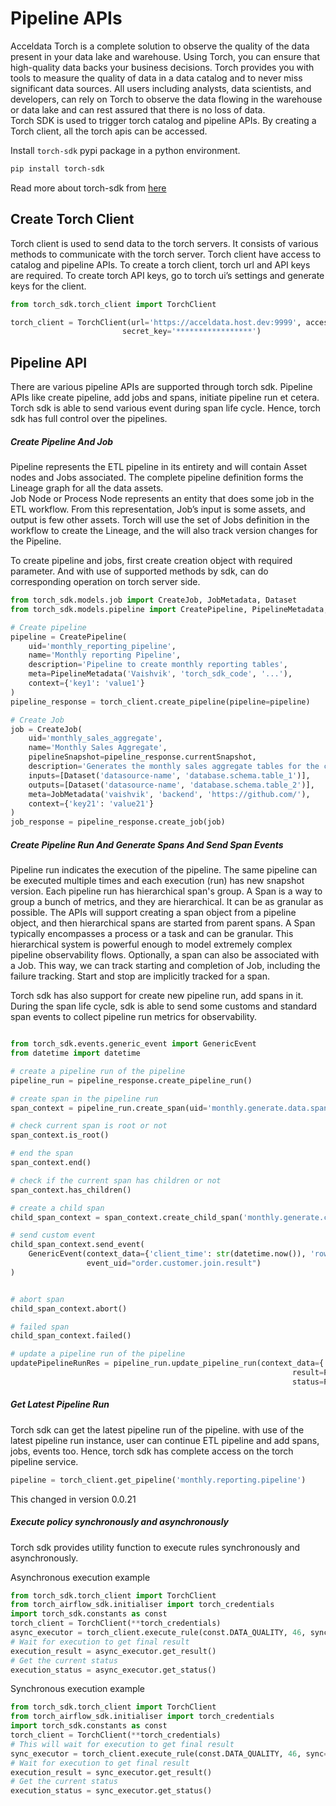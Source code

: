 # Pipeline APIs

Acceldata Torch is a complete solution to observe the quality of the data present in your data lake and warehouse. Using Torch, you can ensure that high-quality data backs your business decisions. Torch provides you with tools to measure the quality of data in a data catalog and to never miss significant data sources. All users including analysts, data scientists, and developers, can rely on Torch to observe the data flowing in the warehouse or data lake and can rest assured that there is no loss of data. 
<br />
Torch SDK is used to trigger torch catalog and pipeline APIs. By creating a Torch client, all the torch apis can be accessed. 

Install `torch-sdk` pypi package in a python environment.
```bash
pip install torch-sdk
```

Read more about torch-sdk from [here](https://pypi.org/project/torch-airflow-sdk/)

## Create Torch Client
Torch client is used to send data to the torch servers. It consists of various methods to communicate with the torch server. Torch client have access to catalog and pipeline APIs. To create a torch client, torch url and API keys are required. To create torch API keys, go to torch ui’s settings and generate keys for the client.
```python
from torch_sdk.torch_client import TorchClient

torch_client = TorchClient(url='https://acceldata.host.dev:9999', access_key='******',
                         secret_key='*****************')

```

## Pipeline API 
There are various pipeline APIs are supported through torch sdk. Pipeline APIs like create pipeline, add jobs and spans, initiate pipeline run et cetera. Torch sdk is able to send various event during span life cycle. Hence, torch sdk has full control over the pipelines.
##### Create Pipeline And Job
Pipeline represents the ETL pipeline in its entirety and will contain Asset nodes and Jobs associated. The complete pipeline definition forms the Lineage graph for all the data assets.
</br>
Job Node or Process Node represents an entity that does some job in the ETL workflow. From this representation, Job’s input is some assets, and output is few other assets.
Torch will use the set of Jobs definition in the workflow to create the Lineage, and the will also track version changes for the Pipeline.

To create pipeline and jobs, first create creation object with required parameter. And with use of supported methods by sdk, can do corresponding operation on torch server side. 
```python
from torch_sdk.models.job import CreateJob, JobMetadata, Dataset
from torch_sdk.models.pipeline import CreatePipeline, PipelineMetadata, PipelineRunResult, PipelineRunStatus

# Create pipeline
pipeline = CreatePipeline(
    uid='monthly_reporting_pipeline',
    name='Monthly reporting Pipeline',
    description='Pipeline to create monthly reporting tables',
    meta=PipelineMetadata('Vaishvik', 'torch_sdk_code', '...'),
    context={'key1': 'value1'}
)
pipeline_response = torch_client.create_pipeline(pipeline=pipeline)

# Create Job
job = CreateJob(
    uid='monthly_sales_aggregate',
    name='Monthly Sales Aggregate',
    pipelineSnapshot=pipeline_response.currentSnapshot,
    description='Generates the monthly sales aggregate tables for the complete year',
    inputs=[Dataset('datasource-name', 'database.schema.table_1')],
    outputs=[Dataset('datasource-name', 'database.schema.table_2')],
    meta=JobMetadata('vaishvik', 'backend', 'https://github.com/'),
    context={'key21': 'value21'}
)
job_response = pipeline_response.create_job(job)
```
##### Create Pipeline Run And Generate Spans And Send Span Events

Pipeline run indicates the execution of the pipeline. The same pipeline can be executed multiple times and each execution (run) has new snapshot version. Each pipeline run has hierarchical span's group. A Span is a way to group a bunch of metrics, and they are hierarchical. It can be as granular as possible. The APIs will support creating a span object from a pipeline object, and then hierarchical spans are started from parent spans. A Span typically encompasses a process or a task and can be granular. This hierarchical system is powerful enough to model extremely complex pipeline observability flows. Optionally, a span can also be associated with a Job. This way, we can track starting and completion of Job, including the failure tracking. Start and stop are implicitly tracked for a span.

Torch sdk has also support for create new pipeline run, add spans in it. During the span life cycle, sdk is able to send some customs and standard span events to collect pipeline run metrics for observability.  
```python

from torch_sdk.events.generic_event import GenericEvent
from datetime import datetime

# create a pipeline run of the pipeline
pipeline_run = pipeline_response.create_pipeline_run()

# create span in the pipeline run
span_context = pipeline_run.create_span(uid='monthly.generate.data.span')

# check current span is root or not
span_context.is_root()

# end the span 
span_context.end()

# check if the current span has children or not
span_context.has_children()

# create a child span
child_span_context = span_context.create_child_span('monthly.generate.customer.span')

# send custom event
child_span_context.send_event(
    GenericEvent(context_data={'client_time': str(datetime.now()), 'row_count': 100}, 
                 event_uid="order.customer.join.result")
)


# abort span
child_span_context.abort()

# failed span
child_span_context.failed()

# update a pipeline run of the pipeline
updatePipelineRunRes = pipeline_run.update_pipeline_run(context_data={'key1': 'value2', 'name': 'backend'},
                                                               result=PipelineRunResult.SUCCESS,
                                                               status=PipelineRunStatus.COMPLETED)

```

##### Get Latest Pipeline Run
Torch sdk can get the latest pipeline run of the pipeline. with use of the latest pipeline run instance, user can continue ETL pipeline and add spans, jobs, events too. Hence, torch sdk has complete access on the torch pipeline service.
```python
pipeline = torch_client.get_pipeline('monthly.reporting.pipeline')

```

This changed in version 0.0.21 <br />
##### Execute policy synchronously and asynchronously
Torch sdk provides utility function to execute rules synchronously and asynchronously.

Asynchronous execution example
```python
from torch_sdk.torch_client import TorchClient
from torch_airflow_sdk.initialiser import torch_credentials
import torch_sdk.constants as const
torch_client = TorchClient(**torch_credentials)
async_executor = torch_client.execute_rule(const.DATA_QUALITY, 46, sync=False)
# Wait for execution to get final result
execution_result = async_executor.get_result()
# Get the current status
execution_status = async_executor.get_status()
```

Synchronous execution example
```python
from torch_sdk.torch_client import TorchClient
from torch_airflow_sdk.initialiser import torch_credentials
import torch_sdk.constants as const
torch_client = TorchClient(**torch_credentials)
# This will wait for execution to get final result
sync_executor = torch_client.execute_rule(const.DATA_QUALITY, 46, sync=True)
# Wait for execution to get final result
execution_result = sync_executor.get_result()
# Get the current status
execution_status = sync_executor.get_status()
```
